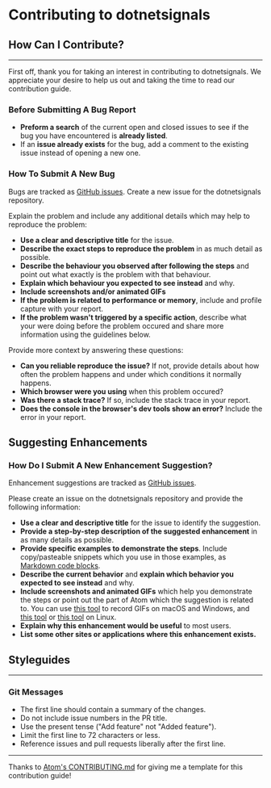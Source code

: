 # Contributing to dotnetsignals #

## How Can I Contribute? ##
---

First off, thank you for taking an interest in contributing to dotnetsignals. We appreciate your desire to help us out and taking the time to read our contribution guide.

### Before Submitting A Bug Report ###

- **Preform a search** of the current open and closed issues to see if the bug you have encountered is **already listed**.
- If an **issue already exists** for the bug, add a comment to the existing issue instead of opening a new one.

### How To Submit A New Bug

Bugs are tracked as [GitHub issues](https://guides.github.com/features/issues/). Create a new issue for the dotnetsignals repository.

Explain the problem and include any additional details which may help to reproduce the problem:

- **Use a clear and descriptive title** for the issue.
- **Describe the exact steps to reproduce the problem** in as much detail as possible.
- **Describe the behaviour you observed after following the steps** and point out what exactly is the problem with that behaviour.
- **Explain which behaviour you expected to see instead** and why.
- **Include screenshots and/or animated GIFs**
- **If the problem is related to performance or memory**, include and profile capture with your report.
- **If the problem wasn't triggered by a specific action**, describe what your were doing before the problem occured and share more information using the guidelines below.

Provide more context by answering these questions:

- **Can you reliable reproduce the issue?** If not, provide details about how often the problem happens and under which conditions it normally happens.
- **Which browser were you using** when this problem occured?
- **Was there a stack trace?** If so, include the stack trace in your report.
- **Does the console in the browser's dev tools show an error?** Include the error in your report.

## Suggesting Enhancements

### How Do I Submit A New Enhancement Suggestion?

Enhancement suggestions are tracked as [GitHub issues](https://guides.github.com/features/issues/). 

Please create an issue on the dotnetsignals repository and provide the following information:

* **Use a clear and descriptive title** for the issue to identify the suggestion.
* **Provide a step-by-step description of the suggested enhancement** in as many details as possible.
* **Provide specific examples to demonstrate the steps**. Include copy/pasteable snippets which you use in those examples, as [Markdown code blocks](https://help.github.com/articles/markdown-basics/#multiple-lines).
* **Describe the current behavior** and **explain which behavior you expected to see instead** and why.
* **Include screenshots and animated GIFs** which help you demonstrate the steps or point out the part of Atom which the suggestion is related to. You can use [this tool](http://www.cockos.com/licecap/) to record GIFs on macOS and Windows, and [this tool](https://github.com/colinkeenan/silentcast) or [this tool](https://github.com/GNOME/byzanz) on Linux.
* **Explain why this enhancement would be useful** to most users.
* **List some other sites or applications where this enhancement exists.**


## Styleguides ##
---

### Git Messages

- The first line should contain a summary of the changes.
- Do not include issue numbers in the PR title.
- Use the present tense ("Add feature" not "Added feature").
- Limit the first line to 72 characters or less.
- Reference issues and pull requests liberally after the first line.

---

Thanks to [Atom's CONTRIBUTING.md](https://github.com/atom/atom/blob/master/CONTRIBUTING.md) for giving me a template for this contribution guide!
